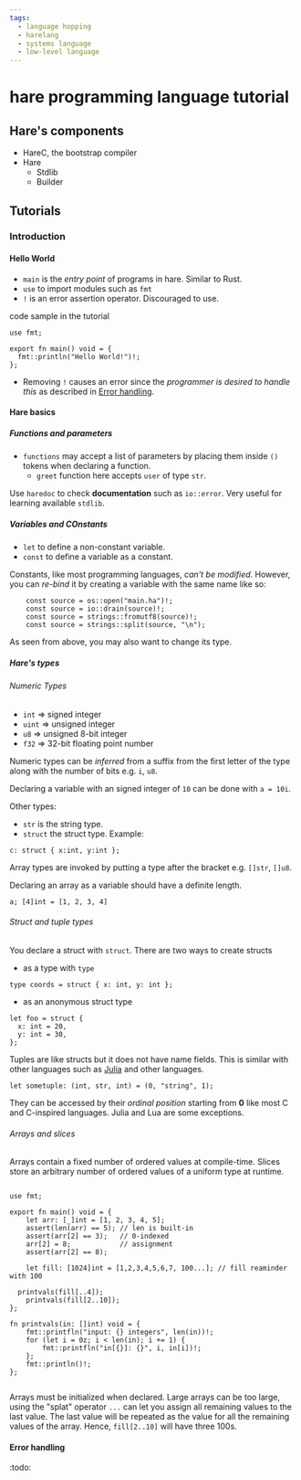 ```yaml
---
tags:
  - language hopping
  - harelang
  - systems language
  - low-level language
---
```


# hare programming language tutorial

## Hare's components

- HareC, the bootstrap compiler
- Hare
  - Stdlib
  - Builder

## Tutorials

### Introduction

#### Hello World

- `main` is the _entry point_ of programs in hare. Similar to Rust.
- `use` to import modules such as `fmt`
- `!` is an error assertion operator. Discouraged to use.

code sample in the tutorial

```hare
use fmt;

export fn main() void = {
  fmt::println("Hello World!")!;
};
```

- Removing `!` causes an error since the _programmer is desired to handle this_ as
described in [Error handling](####error-handling).

#### Hare basics

##### Functions and parameters

- `functions` may accept a list of parameters by placing them
inside `()` tokens when declaring a function.
  - `greet` function here accepts `user` of type `str`.

Use `haredoc` to check **documentation** such as `io::error`. Very useful for learning
available `stdlib`.

##### Variables and COnstants

- `let` to define a non-constant variable.
- `const` to define a variable as a constant.

Constants, like most programming languages, _can't be modified_. However, you can
_re-bind_ it by creating a variable with the same name like so:

```hare
	const source = os::open("main.ha")!;
	const source = io::drain(source)!;
	const source = strings::fromutf8(source)!;
	const source = strings::split(source, "\n");
```

As seen from above, you may also want to change its type.

##### Hare's types

###### Numeric Types

- `int` ⇒ signed integer
- `uint` ⇒ unsigned integer
- `u8` ⇒ unsigned 8-bit integer
- `f32` ⇒ 32-bit floating point number

Numeric types can be _inferred_ from a suffix from the first letter of the type
along with the number of bits e.g. `i`, `u8`.

Declaring a variable with an signed integer of `10` can be done with `a = 10i`.

Other types:

- `str` is the string type.
- `struct` the struct type. Example:

```hare
c: struct { x:int, y:int };
```

Array types are invoked by putting a type after the bracket e.g. `[]str`, `[]u8`.

Declaring an array as a variable should have a definite length.

```hare
a; [4]int = [1, 2, 3, 4]
```

###### Struct and tuple types

You declare a struct with `struct`. There are two ways to create structs

- as a type with `type`

```hare
type coords = struct { x: int, y: int };
```

- as an anonymous struct type

```hare
let foo = struct {
  x: int = 20,
  y: int = 30,
};
```

Tuples are like structs but it does not have name fields. This is similar with other
languages such as [Julia](https://docs.julialang.org/en/v1/manual/functions/#Tuples)
and other languages.

```hare
let sometuple: (int, str, int) = (0, "string", 1);
```

They can be accessed by their _ordinal position_ starting from **0** like most C
and C-inspired languages. Julia and Lua are some exceptions.

###### Arrays and slices

Arrays contain a fixed number of ordered values at compile-time.
Slices store an arbitrary number of ordered values of a uniform type at runtime.

```hare

use fmt;

export fn main() void = {
	let arr: [_]int = [1, 2, 3, 4, 5];
	assert(len(arr) == 5); // len is built-in
	assert(arr[2] == 3);   // 0-indexed
	arr[2] = 8;            // assignment
	assert(arr[2] == 8);
	
	let fill: [1024]int = [1,2,3,4,5,6,7, 100...]; // fill reaminder with 100

  printvals(fill[..4]);
	printvals(fill[2..10]);
};

fn printvals(in: []int) void = {
	fmt::printfln("input: {} integers", len(in))!;
	for (let i = 0z; i < len(in); i += 1) {
		fmt::printfln("in[{}]: {}", i, in[i])!;
	};
	fmt::println()!;
};


```

Arrays must be initialized when declared. Large arrays can be too large, using
the "splat" operator `...` can let you assign all remaining values to the last
value. The last value will be repeated as the value for all the remaining values
of the array. Hence, `fill[2..10]` will have three 100s.


#### Error handling


:todo:
